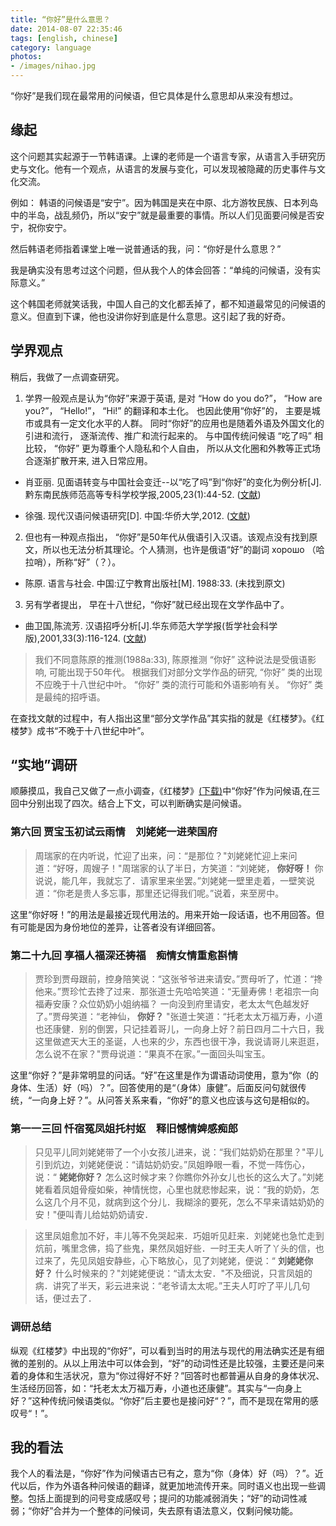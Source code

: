 ```yaml
---
title: “你好”是什么意思？
date: 2014-08-07 22:35:46
tags: [english, chinese]
category: language
photos:
- /images/nihao.jpg
---
```


“你好”是我们现在最常用的问候语，但它具体是什么意思却从来没有想过。

<!--more-->

## 缘起

这个问题其实起源于一节韩语课。上课的老师是一个语言专家，从语言入手研究历史与文化。他有一个观点，从语言的发展与变化，可以发现被隐藏的历史事件与文化交流。

例如： 韩语的问候语是“安宁”。因为韩国是夹在中原、北方游牧民族、日本列岛中的半岛，战乱频仍，所以“安宁”就是最重要的事情。所以人们见面要问候是否安宁，祝你安宁。

然后韩语老师指着课堂上唯一说普通话的我，问：“你好是什么意思？”

我是确实没有思考过这个问题，但从我个人的体会回答：“单纯的问候语，没有实际意义。”

这个韩国老师就笑话我，中国人自己的文化都丢掉了，都不知道最常见的问候语的意义。但直到下课，他也没讲你好到底是什么意思。这引起了我的好奇。

## 学界观点

稍后，我做了一点调查研究。

1. 学界一般观点是认为“你好”来源于英语, 是对 “How do you do?”， “How are you?”， “Hello!”， “Hi!” 的翻译和本土化。 也因此使用“你好”的， 主要是城市或具有一定文化水平的人群。 同时“你好”的应用也是随着外语及外国文化的引进和流行， 逐渐流传、推广和流行起来的。 与中国传统问候语 “吃了吗” 相比较， “你好” 更为尊重个人隐私和个人自由， 所以从文化圈和外教等正式场合逐渐扩散开来, 进入日常应用。 

  + 肖亚丽. 见面语转变与中国社会变迁--以“吃了吗”到“你好”的变化为例分析[J]. 黔东南民族师范高等专科学校学报,2005,23(1):44-52. ([文献](/docs/xiaoyali2005.pdf))

  + 徐强. 现代汉语问候语研究[D]. 中国:华侨大学,2012. ([文献](/docs/xuqiang2012.pdf))

2. 但也有一种观点指出， “你好”是50年代从俄语引入汉语。该观点没有找到原文，所以也无法分析其理论。个人猜测，也许是俄语“好”的副词 хорошо （哈拉哨），所称“好”（？）。

  + 陈原. 语言与社会. 中国:辽宁教育出版社[M]. 1988:33. (未找到原文)

3. 另有学者提出， 早在十八世纪，“你好”就已经出现在文学作品中了。

  + 曲卫国,陈流芳. 汉语招呼分析[J].华东师范大学学报(哲学社会科学版),2001,33(3):116-124. ([文献](/docs/quweiguo2001.pdf))

> 我们不同意陈原的推测(1988a:33), 陈原推测 “你好” 这种说法是受俄语影响, 可能出现于50年代。 根据我们对部分文学作品的研究, “你好” 类的出现不应晚于十八世纪中叶。 “你好” 类的流行可能和外语影响有关。 “你好” 类是最纯的招呼语。 

在查找文献的过程中，有人指出这里“部分文学作品”其实指的就是《红楼梦》。《红楼梦》成书“不晚于十八世纪中叶”。

## “实地”调研

顺藤摸瓜，我自己又做了一点小调查，《红楼梦》[(下载)](/docs/hongloumeng.txt)中“你好”作为问候语,在三回中分别出现了四次。结合上下文，可以判断确实是问候语。

### 第六回 贾宝玉初试云雨情　刘姥姥一进荣国府

> 周瑞家的在内听说，忙迎了出来，问：“是那位？"刘姥姥忙迎上来问道：“好呀，周嫂子！"周瑞家的认了半日，方笑道：“刘姥姥， **你好呀！** 你说说，能几年，我就忘了．请家里来坐罢。”刘姥姥一壁里走着，一壁笑说道：“你老是贵人多忘事，那里还记得我们呢。”说着，来至房中。

这里“你好呀！”的用法是最接近现代用法的。用来开始一段话语，也不用回答。但有可能是因为身份地位的差异，让答者没有详细回答。

### 第二十九回 享福人福深还祷福　痴情女情重愈斟情

> 贾珍到贾母跟前，控身陪笑说：“这张爷爷进来请安。”贾母听了，忙道：“搀他来。”贾珍忙去搀了过来．那张道士先哈哈笑道：“无量寿佛！老祖宗一向福寿安康？众位奶奶小姐纳福？    一向没到府里请安，老太太气色越发好了。”贾母笑道：“老神仙， **你好？** "张道士笑道：“托老太太万福万寿，小道也还康健．别的倒罢，只记挂着哥儿，一向身上好？前日四月二十六日，我这里做遮天大王的圣诞，人也来的少，东西也很干净，我说请哥儿来逛逛，怎么说不在家？"贾母说道：“果真不在家。”一面回头叫宝玉。

这里“你好？”是非常明显的问话。“好”在这里是作为谓语动词使用，意为“你（的身体、生活）好（吗）？”。回答使用的是“（身体）康健”。后面反问句就很传统，“一向身上好？”。从问答关系来看，“你好”的意义也应该与这句是相似的。

### 第一一三回 忏宿冤凤姐托村妪　释旧憾情婢感痴郎

> 只见平儿同刘姥姥带了一个小女孩儿进来，说：“我们姑奶奶在那里？"平儿引到炕边，刘姥姥便说：“请姑奶奶安。”凤姐睁眼一看，不觉一阵伤心，说：“ **姥姥你好？** 怎么这时候才来？你瞧你外孙女儿也长的这么大了。”刘姥姥看着凤姐骨瘦如柴，神情恍惚，心里也就悲惨起来，说：“我的奶奶，怎么这几个月不见，就病到这个分儿．我糊涂的要死，怎么不早来请姑奶奶的安！"便叫青儿给姑奶奶请安．

> 这里凤姐愈加不好，丰儿等不免哭起来．巧姐听见赶来．刘姥姥也急忙走到炕前，嘴里念佛，捣了些鬼，果然凤姐好些．一时王夫人听了丫头的信，也过来了，先见凤姐安静些，心下略放心，见了刘姥姥，便说：“ **刘姥姥你好？** 什么时候来的？"刘姥姥便说：“请太太安．"不及细说，只言凤姐的病．讲究了半天，彩云进来说：“老爷请太太呢。”王夫人叮咛了平儿几句话，便过去了．

### 调研总结

纵观《红楼梦》中出现的“你好”，可以看到当时的用法与现代的用法确实还是有细微的差别的。从以上用法中可以体会到，“好”的动词性还是比较强，主要还是问来着的身体和生活状况，意为“你过得好不好？”回答时也都普遍从自身的身体状况、生活经历回答，如：“托老太太万福万寿，小道也还康健”。其实与“一向身上好？”这种传统问候语类似。“你好”后主要也是接问好“？”，而不是现在常用的感叹号“！”。

## 我的看法

我个人的看法是，“你好”作为问候语古已有之，意为“你（身体）好（吗）？”。近代以后，作为外语各种问候语的翻译，就更加地流传开来。同时语义也出现一些调整。包括上面提到的问号变成感叹号；提问的功能减弱消失；“好”的动词性减弱；“你好”合并为一个整体的问候词，失去原有语法意义，仅剩问候功能。
